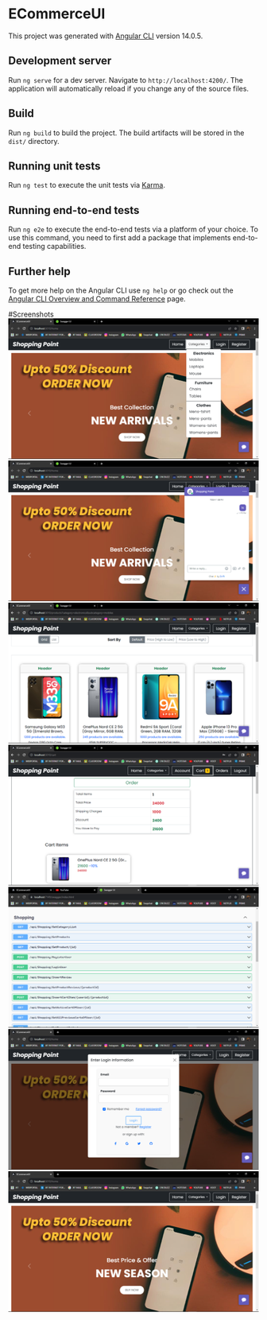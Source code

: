 # ECommerceUI

This project was generated with [Angular CLI](https://github.com/angular/angular-cli) version 14.0.5.

## Development server

Run `ng serve` for a dev server. Navigate to `http://localhost:4200/`. The application will automatically reload if you change any of the source files.

## Build

Run `ng build` to build the project. The build artifacts will be stored in the `dist/` directory.

## Running unit tests

Run `ng test` to execute the unit tests via [Karma](https://karma-runner.github.io).

## Running end-to-end tests

Run `ng e2e` to execute the end-to-end tests via a platform of your choice. To use this command, you need to first add a package that implements end-to-end testing capabilities.

## Further help

To get more help on the Angular CLI use `ng help` or go check out the [Angular CLI Overview and Command Reference](https://angular.io/cli) page.

#Screenshots
![App Screenshot](https://github.com/aakash240402/Shopping-Point-E-Commerce/blob/main/SS/Screenshot%20(100).png?raw=true)
![App Screenshot](https://github.com/aakash240402/Shopping-Point-E-Commerce/blob/main/SS/Screenshot%20(101).png?raw=true)
![App Screenshot](https://github.com/aakash240402/Shopping-Point-E-Commerce/blob/main/SS/Screenshot%20(102).png?raw=true)
![App Screenshot](https://github.com/aakash240402/Shopping-Point-E-Commerce/blob/main/SS/Screenshot%20(103).png?raw=true)
![App Screenshot](https://github.com/aakash240402/Shopping-Point-E-Commerce/blob/main/SS/Screenshot%20(99).png?raw=true)
![App Screenshot](https://github.com/aakash240402/Shopping-Point-E-Commerce/blob/main/SS/Screenshot%20(98).png?raw=true)
![App Screenshot](https://github.com/aakash240402/Shopping-Point-E-Commerce/blob/main/SS/Screenshot%20(97).png?raw=true)
